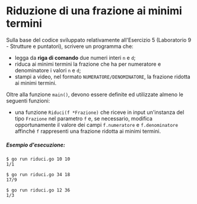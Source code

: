 # Riduzione di una frazione ai minimi termini

Sulla base del codice sviluppato relativamente all'Esercizio 5 (Laboratorio 9 - Strutture e puntatori), scrivere un programma che:
* legga da **riga di comando**  due numeri interi `n` e `d`;
* riduca ai minimi termini la frazione che ha per numeratore e denominatore i valori `n` e `d`; 
* stampi a video, nel formato `NUMERATORE/DENOMINATORE`, la frazione ridotta ai minimi termini.

Oltre alla funzione `main()`, devono essere definite ed utilizzate almeno le seguenti funzioni:
* una funzione `Riduci(f *Frazione)` che riceve in input un'instanza del tipo `Frazione` nel parametro `f` e, se necessario, modifica opportunamente il valore dei campi `f.numeratore` e `f.denominatore` affinché `f` rappresenti una frazione ridotta ai minimi termini.

##### Esempio d'esecuzione:
```text
$ go run riduci.go 10 10
1/1

$ go run riduci.go 34 18
17/9

$ go run riduci.go 12 36
1/3
```